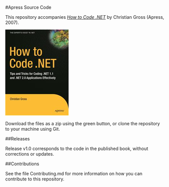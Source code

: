 #Apress Source Code

This repository accompanies [*How to Code .NET*](http://www.apress.com/9781590597446) by Christian Gross (Apress, 2007).

![Cover image](9781590597446.jpg)

Download the files as a zip using the green button, or clone the repository to your machine using Git.

##Releases

Release v1.0 corresponds to the code in the published book, without corrections or updates.

##Contributions

See the file Contributing.md for more information on how you can contribute to this repository.
